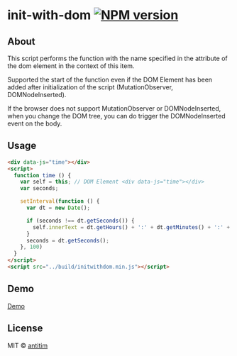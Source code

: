 # init-with-dom [![NPM version][npm-image]][npm-url]
## About

This script performs the function with the name specified in the attribute of the dom element in the context of this item.

Supported the start of the function even if the DOM Element has been added after initialization of the script (MutationObserver, DOMNodeInserted).

If the browser does not support MutationObserver or DOMNodeInserted, when you change the DOM tree, you can do trigger the DOMNodeInserted event on the body.

## Usage

```html
<div data-js="time"></div>
<script>
  function time () {
    var self = this; // DOM Element <div data-js="time"></div>
    var seconds;

    setInterval(function () {
      var dt = new Date();

      if (seconds !== dt.getSeconds()) {
        self.innerText = dt.getHours() + ':' + dt.getMinutes() + ':' + dt.getSeconds();
      }
      seconds = dt.getSeconds();
    }, 100)
  }
</script>
<script src="../build/initwithdom.min.js"></script>
```
## Demo

[Demo](https://antitim.github.io/init-with-dom/test/index.html)

## License

MIT © [antitim](http://vk.com/antitim)


[npm-image]: https://badge.fury.io/js/init-with-dom.svg
[npm-url]: https://npmjs.org/package/init-with-dom
